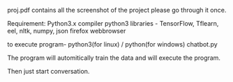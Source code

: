 proj.pdf contains all the screenshot of the project please go through it once.


Requirement:
	Python3.x compiler
	python3 libraries - TensorFlow, Tflearn, eel, nltk, numpy, json
	firefox webbrowser


to execute program-
	python3(for linux) / python(for windows) chatbot.py

The program will automitically train the data and will execute the program. 

Then just start conversation.
